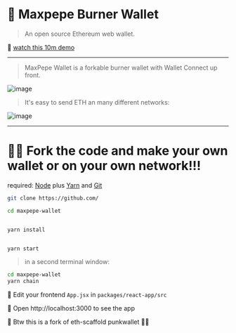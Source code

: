 # 🐸 Maxpepe Burner Wallet 

> An open source Ethereum web wallet.

🎥 [watch this 10m demo]()

---

> MaxPepe Wallet is a forkable burner wallet with Wallet Connect up front. 

![image](https://apewallet.vercel.app/ape-wallet-screen.png)



> It's easy to send ETH an many different networks:

![image](https://apewallet.vercel.app/ape-wallet-screen.png)


---

# 🏃‍♀️ Fork the code and make your own wallet or on your own network!!!

required: [Node](https://nodejs.org/dist/latest-v12.x/) plus [Yarn](https://classic.yarnpkg.com/en/docs/install/) and [Git](https://git-scm.com/downloads)


```bash
git clone https://github.com/

cd maxpepe-wallet
```

```bash

yarn install

```

```bash

yarn start

```

> in a second terminal window:

```bash
cd maxpepe-wallet
yarn chain

```

📝 Edit your frontend `App.jsx` in `packages/react-app/src`

📱 Open http://localhost:3000 to see the app

🍴 Btw this is a fork of eth-scaffold punkwallet 🐸✨



